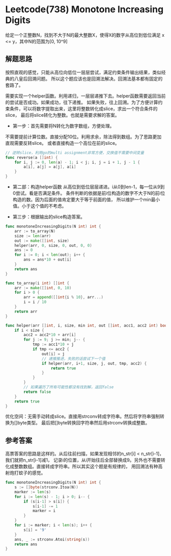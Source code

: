 # Leetcode(738) Monotone Increasing Digits

给定一个正整数N，找到不大于N的最大整数X，使得X的数字从高位到低位满足 x <= y，其中N的范围为[0, 10^9]

## 解题思路
按照直观的感觉，只能从高位向低位一层层尝试，满足约束条件输出结果，类似经典的八皇后回溯问题。
所以这个题应该也是回溯法解决。回溯法基本都有固定的套路了。

需要实现一个helper函数。利用递归，一层层递推下去。helper函数需要返回当前的尝试是否成功。如果成功，往下递推。
如果失败，往上回溯。为了方便计算约束条件，可以将数字提取出来，这里将整数转化成slice，求出一个符合条件的slice，
最后将slice转化为整数。也就是需要求解的答案。

* 第一步：首先需要将N转化为数字数组，方便处理。

不需要提前计算位数。直接分配10位。利用求余，除法得到数组。为了思路更加直观需要反转slice。
或者直接构造一个高位在前的slice。

```go
// 逆转slice，利用go的multi assignment非常方便，交换值不需要中间变量
func reverse(a []int) {
    for i, j := 0, len(a) - 1; i < j; i, j = i + 1, j - 1 {
        a[i], a[j] = a[j], a[i]
    }
}
```

* 第二部：构造helper函数
从高位到低位层层递进。i从0到len-1，每一位从9到0尝试。看是否满足条件。
条件判断的依据是前i位构造的数字不大于N的前i位构造的数。因为后面的值肯定要大于等于前面的值，
所以维护一个min最小值。小于这个值的不考虑。

* 第三步：根据输出的slice构造答案。

```go
func monotoneIncreasingDigits(N int) int {
	arr := to_array(N)
	size := len(arr)
	out := make([]int, size)
	helper(arr, 0, size, 0, out, 0, 0)
	ans := 0
	for i := 0; i < len(out); i++ {
		ans = ans*10 + out[i]
	}
    return ans
}

func to_array(i int) []int {
	arr := make([]int, 0, 10)
	for i > 0 {
		arr = append([]int{i % 10}, arr...)
		i = i / 10
	}
	return arr
}

func helper(arr []int, i, size, min int, out []int, acc1, acc2 int) bool {
	if i < size {
		acc2 = acc2*10 + arr[i]
		for j := 9; j >= min; j-- {
			tmp := acc1*10 + j
			if tmp <= acc2 {
				out[i] = j
                // 递推推进，失败的话尝试下一个值
				if helper(arr, i+1, size, j, out, tmp, acc2) {
					return true
				}
			}
		}
        // 如果遍历了所有可能性都没有找到解，返回false
		return false
	}
	return true
}
```

优化空间：无需手动转成slice。直接用strconv转成字符串。然后将字符串强制转换为[]byte类型。
最后把[]byte转换回字符串然后用strconv转换成整数。

## 参考答案
高票答案的思路是这样的。从后往前扫描，如果发现相邻的n_str[i] < n_str[i-1]，我们就把n_str[i-1]减1，
记录i的位置，从i开始往后全部替换成9。另外也不需要转化成整数数组。直接转成字符串。所以其实这个题是有规律的，
用回溯法有种高射炮打蚊子的感觉。

```go
func monotoneIncreasingDigits(N int) int {
    s := []byte(strconv.Itoa(N))
    marker := len(s)
    for i := len(s) - 1; i > 0; i-- {
        if (s[i-1] > s[i]) {
            s[i-1] -= 1
            marker = i
        }
    }
    for i := marker; i < len(s); i++ {
        s[i] = '9'
    }
    ans, _ := strconv.Atoi(string(s))
    return ans
}
```
